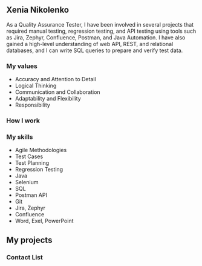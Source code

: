 ## Xenia Nikolenko

As a Quality Assurance Tester, I have been involved in several projects that required manual testing, regression testing, and API testing using tools such as Jira, Zephyr, Confluence, Postman, and Java Automation. I have also gained a high-level understanding of web API, REST, and relational databases, and I can write SQL queries to prepare and verify test data.

### My values

- Accuracy and Attention to Detail
- Logical Thinking
- Communication and Collaboration
- Adaptability and Flexibility
- Responsibility


### How I work


### My skills 

- Agile Methodologies
- Test Cases
- Test Planning
- Regression Testing
- Java
- Selenium
- SQL
- Postman API
- Git
- Jira, Zephyr 
- Confluence
- Word, Exel, PowerPoint


## My projects 

### Contact List
